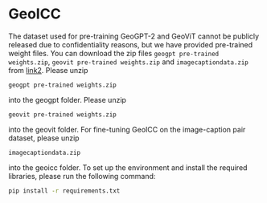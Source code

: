 # GeoICC
The dataset used for pre-training GeoGPT-2 and GeoViT cannot be publicly released due to confidentiality reasons, but we have provided pre-trained weight files. 
You can download the zip files `geogpt pre-trained weights.zip`, `geovit pre-trained weights.zip` and `imagecaptiondata.zip` from [link2]([https://drive.google.com/open?id=1eCdz62FAVCGogOuNhy87Nmlo5_I0sH2J](https://huggingface.co/iiliya/geovit/resolve/main/geovit%20pre-trained%20weights.zip?download=true)).
Please unzip 
```
geogpt pre-trained weights.zip
```
into the geogpt folder.
Please  unzip 
```
geovit pre-trained weights.zip
```
into the geovit folder.
For fine-tuning GeoICC on the image-caption pair dataset, please unzip 
```
imagecaptiondata.zip
```
into the geoicc folder.
To set up the environment and install the required libraries, please run the following command:
 
```bash
pip install -r requirements.txt
